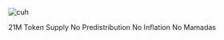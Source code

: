![cuh](https://github.com/cuhmeme/cuhmeme.github.io/assets/163156080/e62aa889-ce50-4de8-acec-a6da6326b5a7)

21M Token Supply
No Predistribution
No Inflation
No Mamadas

